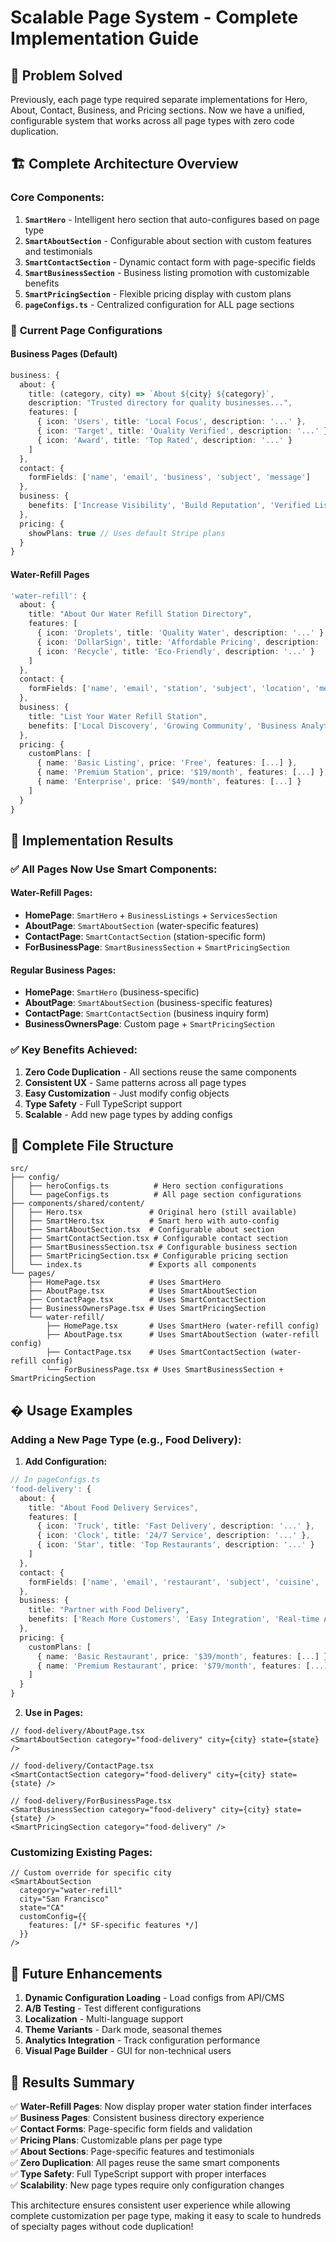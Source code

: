# Scalable Page System - Complete Implementation Guide

## 🎯 **Problem Solved**
Previously, each page type required separate implementations for Hero, About, Contact, Business, and Pricing sections. Now we have a unified, configurable system that works across all page types with zero code duplication.

## 🏗️ **Complete Architecture Overview**

### Core Components:
1. **`SmartHero`** - Intelligent hero section that auto-configures based on page type
2. **`SmartAboutSection`** - Configurable about section with custom features and testimonials
3. **`SmartContactSection`** - Dynamic contact form with page-specific fields
4. **`SmartBusinessSection`** - Business listing promotion with customizable benefits
5. **`SmartPricingSection`** - Flexible pricing display with custom plans
6. **`pageConfigs.ts`** - Centralized configuration for ALL page sections

### 🎨 **Current Page Configurations**

#### **Business Pages (Default)**
```typescript
business: {
  about: {
    title: (category, city) => `About ${city} ${category}`,
    description: "Trusted directory for quality businesses...",
    features: [
      { icon: 'Users', title: 'Local Focus', description: '...' },
      { icon: 'Target', title: 'Quality Verified', description: '...' },
      { icon: 'Award', title: 'Top Rated', description: '...' }
    ]
  },
  contact: {
    formFields: ['name', 'email', 'business', 'subject', 'message']
  },
  business: {
    benefits: ['Increase Visibility', 'Build Reputation', 'Verified Listing']
  },
  pricing: {
    showPlans: true // Uses default Stripe plans
  }
}
```

#### **Water-Refill Pages**
```typescript
'water-refill': {
  about: {
    title: "About Our Water Refill Station Directory",
    features: [
      { icon: 'Droplets', title: 'Quality Water', description: '...' },
      { icon: 'DollarSign', title: 'Affordable Pricing', description: '...' },
      { icon: 'Recycle', title: 'Eco-Friendly', description: '...' }
    ]
  },
  contact: {
    formFields: ['name', 'email', 'station', 'subject', 'location', 'message']
  },
  business: {
    title: "List Your Water Refill Station",
    benefits: ['Local Discovery', 'Growing Community', 'Business Analytics']
  },
  pricing: {
    customPlans: [
      { name: 'Basic Listing', price: 'Free', features: [...] },
      { name: 'Premium Station', price: '$19/month', features: [...] },
      { name: 'Enterprise', price: '$49/month', features: [...] }
    ]
  }
}
```

## 🚀 **Implementation Results**

### ✅ **All Pages Now Use Smart Components:**

#### **Water-Refill Pages:**
- **HomePage**: `SmartHero` + `BusinessListings` + `ServicesSection`
- **AboutPage**: `SmartAboutSection` (water-specific features)
- **ContactPage**: `SmartContactSection` (station-specific form)
- **ForBusinessPage**: `SmartBusinessSection` + `SmartPricingSection`

#### **Regular Business Pages:**
- **HomePage**: `SmartHero` (business-specific)
- **AboutPage**: `SmartAboutSection` (business-specific features)
- **ContactPage**: `SmartContactSection` (business inquiry form)
- **BusinessOwnersPage**: Custom page + `SmartPricingSection`

### ✅ **Key Benefits Achieved:**

1. **Zero Code Duplication** - All sections reuse the same components
2. **Consistent UX** - Same patterns across all page types
3. **Easy Customization** - Just modify config objects
4. **Type Safety** - Full TypeScript support
5. **Scalable** - Add new page types by adding configs

## 📁 **Complete File Structure**
```
src/
├── config/
│   ├── heroConfigs.ts          # Hero section configurations
│   └── pageConfigs.ts          # All page section configurations
├── components/shared/content/
│   ├── Hero.tsx               # Original hero (still available)
│   ├── SmartHero.tsx          # Smart hero with auto-config
│   ├── SmartAboutSection.tsx  # Configurable about section
│   ├── SmartContactSection.tsx # Configurable contact section
│   ├── SmartBusinessSection.tsx # Configurable business section
│   ├── SmartPricingSection.tsx # Configurable pricing section
│   └── index.ts               # Exports all components
└── pages/
    ├── HomePage.tsx           # Uses SmartHero
    ├── AboutPage.tsx          # Uses SmartAboutSection
    ├── ContactPage.tsx        # Uses SmartContactSection
    ├── BusinessOwnersPage.tsx # Uses SmartPricingSection
    └── water-refill/
        ├── HomePage.tsx       # Uses SmartHero (water-refill config)
        ├── AboutPage.tsx      # Uses SmartAboutSection (water-refill config)
        ├── ContactPage.tsx    # Uses SmartContactSection (water-refill config)
        └── ForBusinessPage.tsx # Uses SmartBusinessSection + SmartPricingSection
```

## � **Usage Examples**

### Adding a New Page Type (e.g., Food Delivery):

1. **Add Configuration:**
```typescript
// In pageConfigs.ts
'food-delivery': {
  about: {
    title: "About Food Delivery Services",
    features: [
      { icon: 'Truck', title: 'Fast Delivery', description: '...' },
      { icon: 'Clock', title: '24/7 Service', description: '...' },
      { icon: 'Star', title: 'Top Restaurants', description: '...' }
    ]
  },
  contact: {
    formFields: ['name', 'email', 'restaurant', 'subject', 'cuisine', 'message']
  },
  business: {
    title: "Partner with Food Delivery",
    benefits: ['Reach More Customers', 'Easy Integration', 'Real-time Analytics']
  },
  pricing: {
    customPlans: [
      { name: 'Basic Restaurant', price: '$39/month', features: [...] },
      { name: 'Premium Restaurant', price: '$79/month', features: [...] }
    ]
  }
}
```

2. **Use in Pages:**
```tsx
// food-delivery/AboutPage.tsx
<SmartAboutSection category="food-delivery" city={city} state={state} />

// food-delivery/ContactPage.tsx  
<SmartContactSection category="food-delivery" city={city} state={state} />

// food-delivery/ForBusinessPage.tsx
<SmartBusinessSection category="food-delivery" city={city} state={state} />
<SmartPricingSection category="food-delivery" />
```

### Customizing Existing Pages:
```tsx
// Custom override for specific city
<SmartAboutSection 
  category="water-refill" 
  city="San Francisco" 
  state="CA"
  customConfig={{
    features: [/* SF-specific features */]
  }}
/>
```

## 🔮 **Future Enhancements**
1. **Dynamic Configuration Loading** - Load configs from API/CMS
2. **A/B Testing** - Test different configurations
3. **Localization** - Multi-language support
4. **Theme Variants** - Dark mode, seasonal themes
5. **Analytics Integration** - Track configuration performance
6. **Visual Page Builder** - GUI for non-technical users

## 🎉 **Results Summary**

✅ **Water-Refill Pages**: Now display proper water station finder interfaces  
✅ **Business Pages**: Consistent business directory experience  
✅ **Contact Forms**: Page-specific form fields and validation  
✅ **Pricing Plans**: Customizable plans per page type  
✅ **About Sections**: Page-specific features and testimonials  
✅ **Zero Duplication**: All pages reuse the same smart components  
✅ **Type Safety**: Full TypeScript support with proper interfaces  
✅ **Scalability**: New page types require only configuration changes  

This architecture ensures consistent user experience while allowing complete customization per page type, making it easy to scale to hundreds of specialty pages without code duplication!
